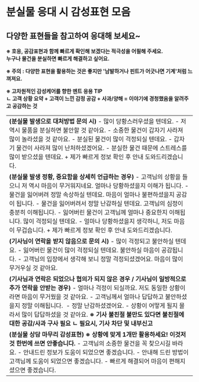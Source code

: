 # 분실물 응대 시 감성표현 모음

**다양한 표현들을 참고하여 응대해 보세요~**
--------------------------

**※ 호응, 공감표현과 함께 빠르게 확인해 보겠다는 적극성을 어필해 주세요.  
누구나 물건을 분실하면 빠르게 해결하고 싶어요.**

**※ 주의 : 다양한 표현을 활용하는 것은 좋지만 '남발하거나 핀트가 어긋나면 기계'처럼 느껴져요.**

**※ 고차원적인 감성케어를 향한 멘트 응용 TIP  
ㄴ 고객 상황 요약 + 고객이 느낀 감정 공감 + 사과/양해 = 이야기에 경청했음을 알려주고 공감하는 것**

|  |
| --- |
| **(분실물 발생으로 대처방법 문의 시)**  - 많이 당황스러우셨을 텐데요. - 저 역시 물품을 분실하면 불안할 것 같아요. - 소중한 물건이 갑자기 사라져 많이 놀라셨을 것 같아요. - 분실된 물건이 많이 걱정되실 텐데요. - 갑자기 물건이 사라져 많이 난처하셨겠어요. - 분실한 물건 때문에 스트레스를 많이 받으셨을 텐데요.  + 제가 빠르게 정보 확인 후 안내 도와드리겠습니다. |
| **(분실물 발생 정황, 중요함을 상세히 언급하는 경우)**  - 고객님의 상황을 들으니 저 역시 마음이 무거워지네요. 얼마나 당황하셨을지 이해가 됩니다. - 물건을 잃어버려 정말 속상하실 텐데요. 마음이 얼마나 불편하셨을지 공감이 됩니다. - 물건을 잃어버려서 정말 난감하실 텐데요. 고객님의 심정이 충분히 이해됩니다. - 잃어버린 물건이 고객님께 얼마나 중요한지 이해됩니다. 많이 걱정되실 텐데요. - 얼마나 당황하셨을지 생각하니, 저도 마음이 무겁습니다.  + 제가 빠르게 정보 확인 후 안내 도와드리겠습니다. |
| **(기사님이 연락을 받지 않음으로 문의 시)**  - 많이 걱정되고 불안하실 텐데요. - 잃어버린 물건이 많이 걱정되실 텐데요. 불안하실 마음이 공감됩니다. - 고객님의 입장에서 생각해 보니 정말 걱정되셨겠어요. 마음이 많이 무거우실 것 같아요. |
| **(기사님과 연락은 되었으나 협의가 되지 않은 경우 / 기사님이 일방적으로 추가 연락을 안받는 경우)**  - 얼마나 걱정이 되실까요. 저도 동일한 상황이라면 마음이 무거웠을 것 같아요. - 고객님께서 얼마나 답답하고 불안하셨을지 정말 이해됩니다.  - 정말 난감하셨겠어요. - 상황이 어떻게 될지 몰라서 많이 답답하셨을 것 같아요.    **※ 기사 불친절 불만도 있다면 불친절에 대한 공감/사과 구사 필요 ㄴ 필요시, 기사 차단 및 내부신고** |
| **(분실물 상담 마무리 감성표현) ※ 상황에 맞게 1개만 활용하세요! 이것저것 한번에 쓰면 안좋습니다.**  - 고객님의 소중한 물건을 꼭 찾으시길 바라요. - 안내드린 정보가 도움이 되었으면 좋겠습니다. - 안내해 드린 방법이 고객님께 도움이 되었으면 좋겠습니다. - 빠르게 해결되어 마음이 편해지셨으면 좋겠습니다. |